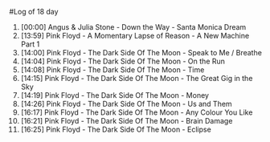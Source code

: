 #Log of 18 day

1. [00:00] Angus & Julia Stone - Down the Way - Santa Monica Dream
1. [13:59] Pink Floyd - A Momentary Lapse of Reason - A New Machine Part 1
1. [14:00] Pink Floyd - The Dark Side Of The Moon - Speak to Me / Breathe
1. [14:04] Pink Floyd - The Dark Side Of The Moon - On the Run
1. [14:08] Pink Floyd - The Dark Side Of The Moon - Time
1. [14:15] Pink Floyd - The Dark Side Of The Moon - The Great Gig in the Sky
1. [14:19] Pink Floyd - The Dark Side Of The Moon - Money
1. [14:26] Pink Floyd - The Dark Side Of The Moon - Us and Them
1. [16:17] Pink Floyd - The Dark Side Of The Moon - Any Colour You Like
1. [16:21] Pink Floyd - The Dark Side Of The Moon - Brain Damage
1. [16:25] Pink Floyd - The Dark Side Of The Moon - Eclipse
